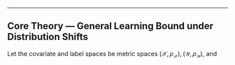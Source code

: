 ---

## Core Theory — General Learning Bound under Distribution Shifts

Let the covariate and label spaces be metric spaces $(\mathcal{X} ,\rho _{\mathcal{X}}), (\mathcal{Y} ,\rho _{\mathcal{Y}})$, and
